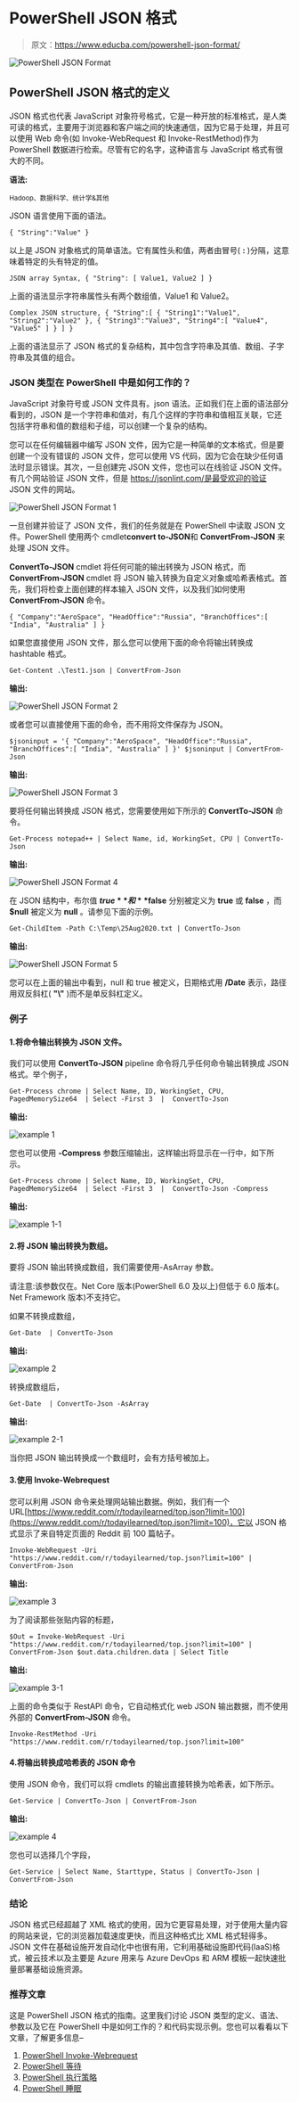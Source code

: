 # PowerShell JSON 格式

> 原文：<https://www.educba.com/powershell-json-format/>

![PowerShell JSON Format](img/17e4d6daacaadae463d1b595b95b4109.png)



## PowerShell JSON 格式的定义

JSON 格式也代表 JavaScript 对象符号格式，它是一种开放的标准格式，是人类可读的格式，主要用于浏览器和客户端之间的快速通信，因为它易于处理，并且可以使用 Web 命令(如 Invoke-WebRequest 和 Invoke-RestMethod)作为 PowerShell 数据进行检索。尽管有它的名字，这种语言与 JavaScript 格式有很大的不同。

**语法:**

<small>Hadoop、数据科学、统计学&其他</small>

JSON 语言使用下面的语法。

`{
"String":"Value"
}`

以上是 JSON 对象格式的简单语法。它有属性头和值，两者由冒号( **:** )分隔，这意味着特定的头有特定的值。

`JSON array Syntax,
{
"String": [
Value1,
Value2
] }`

上面的语法显示字符串属性头有两个数组值，Value1 和 Value2。

`Complex JSON structure,
{
"String":[
{
"String1":"Value1",
"String2":"Value2"
},
{
"String3":"Value3",
"String4":[
"Value4",
"Value5"
] }
] }`

上面的语法显示了 JSON 格式的复杂结构，其中包含字符串及其值、数组、子字符串及其值的组合。

### JSON 类型在 PowerShell 中是如何工作的？

JavaScript 对象符号或 JSON 文件具有。json 语法。正如我们在上面的语法部分看到的，JSON 是一个字符串和值对，有几个这样的字符串和值相互关联，它还包括字符串和值的数组和子组，可以创建一个复杂的结构。

您可以在任何编辑器中编写 JSON 文件，因为它是一种简单的文本格式，但是要创建一个没有错误的 JSON 文件，您可以使用 VS 代码，因为它会在缺少任何语法时显示错误。其次，一旦创建完 JSON 文件，您也可以在线验证 JSON 文件。有几个网站验证 JSON 文件，但是 https://jsonlint.com/是最受欢迎的验证 JSON 文件的网站。

![PowerShell JSON Format 1](img/780076d655d5d6a1866113bfe8a51419.png)



一旦创建并验证了 JSON 文件，我们的任务就是在 PowerShell 中读取 JSON 文件。PowerShell 使用两个 cmdlet**convert to-JSON**和 **ConvertFrom-JSON** 来处理 JSON 文件。

**ConvertTo-JSON** cmdlet 将任何可能的输出转换为 JSON 格式，而 **ConvertFrom-JSON** cmdlet 将 JSON 输入转换为自定义对象或哈希表格式。首先，我们将检查上面创建的样本输入 JSON 文件，以及我们如何使用 **ConvertFrom-JSON** 命令。

`{
"Company":"AeroSpace",
"HeadOffice":"Russia",
"BranchOffices":[
"India",
"Australia"
] }`

如果您直接使用 JSON 文件，那么您可以使用下面的命令将输出转换成 hashtable 格式。

`Get-Content .\Test1.json | ConvertFrom-Json`

**输出:**

![PowerShell JSON Format 2](img/72b3fe8c83faacae8cb5435eef6785d9.png)



或者您可以直接使用下面的命令，而不用将文件保存为 JSON。

`$jsoninput = '{
"Company":"AeroSpace",
"HeadOffice":"Russia",
"BranchOffices":[
"India",
"Australia"
] }'
$jsoninput | ConvertFrom-Json`

**输出:**

![PowerShell JSON Format 3](img/e8f43ebe9864112cb335d4d13fc8641d.png)



要将任何输出转换成 JSON 格式，您需要使用如下所示的 **ConvertTo-JSON** 命令。

`Get-Process notepad++ | Select Name, id, WorkingSet, CPU | ConvertTo-Json`

**输出:**

![PowerShell JSON Format 4](img/0734e911f0c3b860f15bd5f97764390e.png)



在 JSON 结构中，布尔值 **$true** 和 **$false** 分别被定义为 **true** 或 **false** ，而 **$null** 被定义为 **null** 。请参见下面的示例。

`Get-ChildItem -Path C:\Temp\25Aug2020.txt | ConvertTo-Json`

**输出:**

![PowerShell JSON Format 5](img/9c38c4d287f087ee650cd1d38b2d8a46.png)



您可以在上面的输出中看到，null 和 true 被定义，日期格式用 **/Date** 表示，路径用双反斜杠( **"\\"** )而不是单反斜杠定义。

### 例子

#### 1.将命令输出转换为 JSON 文件。

我们可以使用 **ConvertTo-JSON** pipeline 命令将几乎任何命令输出转换成 JSON 格式。举个例子，

`Get-Process chrome | Select Name, ID, WorkingSet, CPU, PagedMemorySize64  | Select -First 3  |  ConvertTo-Json`

**输出:**

![example 1](img/549b5801f736f830b89e4d151a5ae1d4.png)



您也可以使用 **-Compress** 参数压缩输出，这样输出将显示在一行中，如下所示。

`Get-Process chrome | Select Name, ID, WorkingSet, CPU, PagedMemorySize64  | Select -First 3  |  ConvertTo-Json -Compress`

**输出:**

![example 1-1](img/47a197cb56be703ad12da57acf090f1d.png)



#### 2.将 JSON 输出转换为数组。

要将 JSON 输出转换成数组，我们需要使用-AsArray 参数。

请注意:该参数仅在。Net Core 版本(PowerShell 6.0 及以上)但低于 6.0 版本(。Net Framework 版本)不支持它。

如果不转换成数组，

`Get-Date  | ConvertTo-Json`

**输出:**

![example 2](img/eb4c4f45504c5d2d29fae1b4e070dac6.png)



转换成数组后，

`Get-Date  | ConvertTo-Json -AsArray`

**输出:**

![example 2-1](img/f0abb6ccb2d372f978dbc6743a0b7c16.png)



当你把 JSON 输出转换成一个数组时，会有方括号被加上。

#### 3.使用 **Invoke-Webrequest**

您可以利用 JSON 命令来处理网站输出数据。例如，我们有一个 URL[https://www.reddit.com/r/todayilearned/top.json?limit=100](https://www.reddit.com/r/todayilearned/top.json?limit=100)，它以 JSON 格式显示了来自特定页面的 Reddit 前 100 篇帖子。

`Invoke-WebRequest -Uri "https://www.reddit.com/r/todayilearned/top.json?limit=100" | ConvertFrom-Json`

**输出:**

![example 3](img/f194982bfc9d33c2facc46ae9fbe3499.png)



为了阅读那些张贴内容的标题，

`$Out = Invoke-WebRequest -Uri "https://www.reddit.com/r/todayilearned/top.json?limit=100" | ConvertFrom-Json
$out.data.children.data | Select Title`

**输出:**

![example 3-1](img/b9f6bd3e9be6f99e57e6860cbf5c45ae.png)



上面的命令类似于 RestAPI 命令，它自动格式化 web JSON 输出数据，而不使用外部的 **ConvertFrom-JSON** 命令。

`Invoke-RestMethod -Uri "https://www.reddit.com/r/todayilearned/top.json?limit=100"`

#### 4.将输出转换成哈希表的 JSON 命令

使用 JSON 命令，我们可以将 cmdlets 的输出直接转换为哈希表，如下所示。

`Get-Service | ConvertTo-Json | ConvertFrom-Json`

**输出:**

![example 4](img/15650b768c6a7258a6463a83e5101dff.png)



您也可以选择几个字段，

`Get-Service | Select Name, Starttype, Status | ConvertTo-Json | ConvertFrom-Json`

### 结论

JSON 格式已经超越了 XML 格式的使用，因为它更容易处理，对于使用大量内容的网站来说，它的浏览器加载速度更快，而且这种格式比 XML 格式轻得多。JSON 文件在基础设施开发自动化中也很有用，它利用基础设施即代码(IaaS)格式，被云技术以及主要是 Azure 用来与 Azure DevOps 和 ARM 模板一起快速批量部署基础设施资源。

### 推荐文章

这是 PowerShell JSON 格式的指南。这里我们讨论 JSON 类型的定义、语法、参数以及它在 PowerShell 中是如何工作的？和代码实现示例。您也可以看看以下文章，了解更多信息–

1.  [PowerShell Invoke-Webrequest](https://www.educba.com/powershell-invoke-webrequest/)
2.  [PowerShell 等待](https://www.educba.com/powershell-wait/)
3.  [PowerShell 执行策略](https://www.educba.com/powershell-execution-policy/)
4.  [PowerShell 睡眠](https://www.educba.com/powershell-sleep/)





